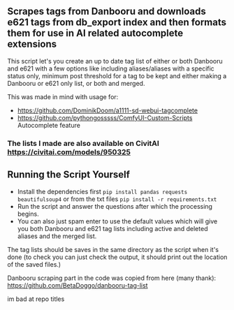 ## Scrapes tags from Danbooru and downloads e621 tags from db_export index and then formats them for use in AI related autocomplete extensions
This script let's you create an up to date tag list of either or both Danbooru and e621 with a few options like including aliases/aliases with a specific status only, minimum post threshold for a tag to be kept and either making a Danbooru or e621 only list, or both and merged.

This was made in mind with usage for:
- https://github.com/DominikDoom/a1111-sd-webui-tagcomplete
- https://github.com/pythongosssss/ComfyUI-Custom-Scripts Autocomplete feature


### The lists I made are also available on CivitAI https://civitai.com/models/950325

## Running the Script Yourself
- Install the dependencies first `pip install pandas requests beautifulsoup4` or from the txt files `pip install -r requirements.txt`
- Run the script and answer the questions after which the processing begins.
- You can also just spam enter to use the default values which will give you both Danbooru and e621 tag lists including active and deleted aliases and the merged list.

The tag lists should be saves in the same directory as the script when it's done (to check you can just check the output, it should print out the location of the saved files.)

Danbooru scraping part in the code was copied from here (many thank): https://github.com/BetaDoggo/danbooru-tag-list

im bad at repo titles
